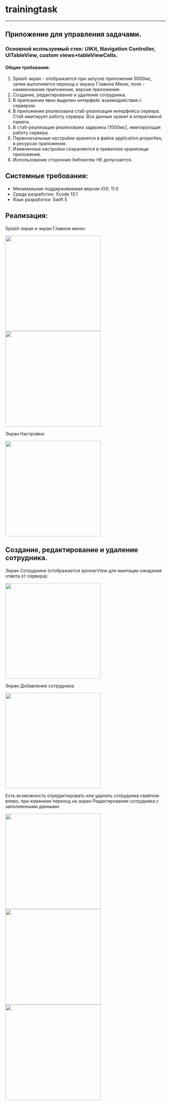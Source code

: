 # trainingtask

___

## Приложение для управления задачами.

### Основной испльзуемый стек: UIKit, Navigation Controller, UITableView, custom views+tableViewCells. 

#### Общие требования:
1) Splash экран - отображается при запуске приложения 5000мс, затем выполняется переход к экрану Главное Меню, поля - наименование приложения, версия приложения.
2) Созданиe, редактирование и удаление сотрудника.
3) В приложении явно выделен интерфейс взаимодействия с сервером.
4) В приложении реализована стаб-реализация интерфейса сервера. Стаб имитирует работу сервера. Все данные хранит в оперативной памяти.
4) В стаб-реализации реализована задержка (1000мс), имитирующая работу сервера.
6) Первоначальные настройки хранятся в файле application.properties, в ресурсах приложения.
7) Измененные настройки сохраняются в приватное хранилище приложения.
8) Использование сторонних библиотек НЕ допускается.

## Системные требования:
#### 
- Минимальная поддерживаемая версии iOS: 11.0
- Среда разработки: Xcode 13.1
- Язык разработки: Swift 5

## Реализация:
####
Splash экран и экран Главное меню:

<img src="https://github.com/Artem-Tomilo/Training-project/blob/main/trainingtask/com.qulix.tomiloai.trainingtask.ios/src/app/res/screens/1.png" width="300"> <img src="https://github.com/Artem-Tomilo/Training-project/blob/main/trainingtask/com.qulix.tomiloai.trainingtask.ios/src/app/res/screens/2.png" width="300">

Экран Настройки:

<img src="https://github.com/Artem-Tomilo/Training-project/blob/main/trainingtask/com.qulix.tomiloai.trainingtask.ios/src/app/res/screens/3.png" width="300">

## Созданиe, редактирование и удаление сотрудника.
####
Экран Сотрудники (отображается spinnerView для имитации ожидания ответа от сервера):

<img src="https://github.com/Artem-Tomilo/Training-project/blob/main/trainingtask/com.qulix.tomiloai.trainingtask.ios/src/app/res/screens/4.png" width="300">

Экран Добавление сотрудника:

<img src="https://github.com/Artem-Tomilo/Training-project/blob/main/trainingtask/com.qulix.tomiloai.trainingtask.ios/src/app/res/screens/5.png" width="300">

Есть возможность отредактировать или удалить сотрудника свайпом влево, при изменеии переход на экран Редактирование сотрудника с заполненными данными:

<img src="https://github.com/Artem-Tomilo/Training-project/blob/main/trainingtask/com.qulix.tomiloai.trainingtask.ios/src/app/res/screens/6.png" width="300"> <img src="https://github.com/Artem-Tomilo/Training-project/blob/main/trainingtask/com.qulix.tomiloai.trainingtask.ios/src/app/res/screens/7.png" width="300"> <img src="https://github.com/Artem-Tomilo/Training-project/blob/main/trainingtask/com.qulix.tomiloai.trainingtask.ios/src/app/res/screens/8.png" width="300">

